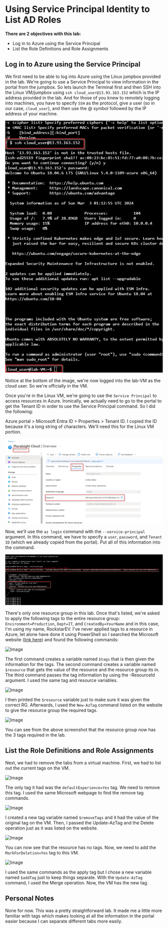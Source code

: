 # Using Service Principal Identity to List AD Roles

**There are 2 objectives with this lab:**
* Log in to Azure using the Service Principal
* List the Role Definitions and Role Assignments



## Log in to Azure using the Service Principal

We first need to be able to log into Azure using the Linux jumpbox provided in the lab. We're going to use a Service Principal to view information in the portal from the jumpbox. So lets launch the Terminal first and then SSH into the Linux VM/jumpbox using
`ssh cloud_user@13.93.163.152` which is the IP address provided in the lab. And for those of you knew to remotely logging into machines, you have to specify `SSH` as the protocol, give a user (so in our case, `cloud_user`), and then use the @ symbol followed by 
the IP address of your machine. 

![Image](ServicePrincipal1.png)

Notice at the bottom of the image, we're now logged into the lab-VM as the cloud user. So we're officially in the VM. 

Once you're in the Linux VM, we're going to use the `Service Principal` to access resources in Azure. Ironically, we actually need to go to the portal to get the Tenant ID in order to use the Service Principal command. So I did the following:

Azure portal > Microsoft Entra ID > Properties > Tenant ID. I copied the ID because it's a long string of characters. We'll need this for the Linux VM portion. 

![Image](ServicePrincipal2.png)

Now, we'll use the `az login` command with the `--service-principal` argument. In this command, we have to specify a `user`, `password`, and `Tenant ID` (which we already copied from the portal). Put all of this information into the command. 

![Image](ServicePrincipal3.png)

There's only one resource group in this lab. Once that's listed, we're asked to apply the following tags to the entire resource group: `Environment=Production`, `Dept=IT`, and `CreatedBy=YourName` and in this case, I'm using my name, RockstarEV. I've never applied tags
to a resource in Azure, let alone have done it using PowerShell so I searched the Microsoft website ([link here](https://learn.microsoft.com/en-us/azure/virtual-machines/windows/quick-create-powershell)) and found the following commands:

![Image](Add_Remove_Update_Tags9.png)

The first command creates a variable named `$tags` that is then given the information for the tags. The second command creates a variable named `$resource` that gets the value of the resource and the resource group its in. The third command passes the tag information
by using the -ResourceId argument. I used the same tag and resource variables. 

![Image](Add_Remove_Update_Tags2.png)

I then printed the `$resource` variable just to make sure it was given the correct RG. Afterwards, I used the `New-AzTag` command listed on the website to give the resource group the required tags.

![Image](Add_Remove_Update_Tags3.png)

You can see from the above screenshot that the resource group now has the 3 tags required in the lab. 

## List the Role Definitions and Role Assignments

Next, we had to remove the tabs from a virtual machine. First, we had to list out the current tags on the VM.  

![Image](Add_Remove_Update_Tags4.png)

The only tag it had was the `defaultExperience=Yes` tag. We need to remove this tag. I used the same Microsoft webpage to find the remove tag commands. 

![Image](Add_Remove_Update_Tags10.png)

I created a new tag variable named `$removeTags` and it had the value of the original tag on the VM. Then, I passed the Update-AzTag and the Delete operation just as it was listed on the website. 

![Image](Add_Remove_Update_Tags5.png)

You can now see that the resource has no tags. Now, we need to add the `MarkForDeletion=Yes` tag to this VM. 

![Image](Add_Remove_Update_Tags6.png)

I used the same commands as the apply tag but I chose a new variable named `$addTag` just to keep things separate. With the `Update-AzTag` command, I used the Merge operation. Now, the VM has the new tag.



## Personal Notes

None for now. This was a pretty straightforward lab. It made me a little more familiar with tags which makes looking at all the information in the portal easier because I can separate different tabs more easily. 
